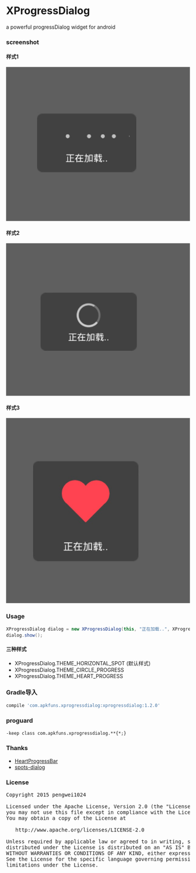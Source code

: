 # XProgressDialog
a powerful progressDialog widget for android

### screenshot
#### 样式1
![截图](screenshot/s1.png)
#### 样式2
![截图](screenshot/s2.png)
#### 样式3
![截图](screenshot/s3.png)

### Usage
```java
XProgressDialog dialog = new XProgressDialog(this, "正在加载..", XProgressDialog.THEME_CIRCLE_PROGRESS);
dialog.show();
```
#### 三种样式
-  XProgressDialog.THEME_HORIZONTAL_SPOT (默认样式)
-  XProgressDialog.THEME_CIRCLE_PROGRESS
-  XProgressDialog.THEME_HEART_PROGRESS

### Gradle导入
```groovy
compile 'com.apkfuns.xprogressdialog:xprogressdialog:1.2.0'
```

### proguard
```
-keep class com.apkfuns.xprogressdialog.**{*;}
```


### Thanks
* [HeartProgressBar](https://github.com/Geek-1001/HeartProgressBar)
* [spots-dialog](https://github.com/d-max/spots-dialog)

### License
<pre>
Copyright 2015 pengwei1024

Licensed under the Apache License, Version 2.0 (the "License");
you may not use this file except in compliance with the License.
You may obtain a copy of the License at

   http://www.apache.org/licenses/LICENSE-2.0

Unless required by applicable law or agreed to in writing, software
distributed under the License is distributed on an "AS IS" BASIS,
WITHOUT WARRANTIES OR CONDITIONS OF ANY KIND, either express or implied.
See the License for the specific language governing permissions and
limitations under the License.
</pre>